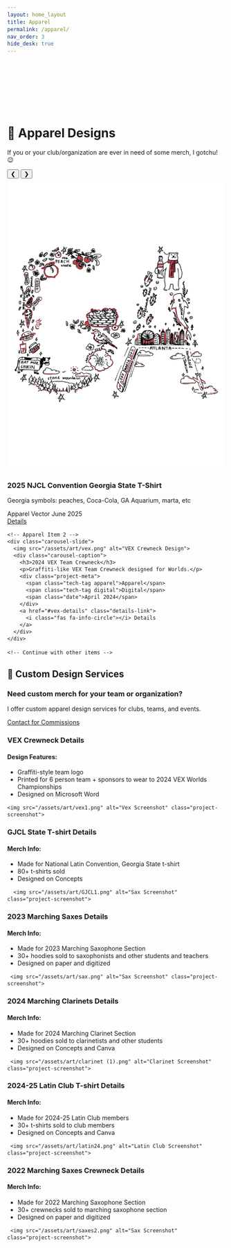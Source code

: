 ```yaml
---
layout: home_layout
title: Apparel
permalink: /apparel/
nav_order: 3 
hide_desk: true
---
```

<div class="back-home">
  <a href="/" class="artsy-button">
    <i class="fas fa-arrow-left"></i> Back to Home
  </a>
</div>

<style>
.artsy-button {
  display: inline-block;
  padding: 10px 20px;
  background: var(--fun-pink);
  color: white;
  border-radius: 30px;
  font-family: 'Dancing Script', cursive;
  font-size: 1.5rem;
  margin: 2rem auto;
  text-align: center;
  transition: all 0.3s ease;
}

.artsy-button:hover {
  transform: translateY(-3px);
  box-shadow: 0 5px 15px rgba(255,107,158,0.4);
}
</style>

<h1 class="apparel-title">👕 Apparel Designs</h1>
<p class="apparel-subtitle">If you or your club/organization are ever in need of some merch, I gotchu! 😉</p>

<div class="carousel-container">
  <div class="carousel-nav">
    <button onclick="moveCarousel(-1)">❮</button>
    <button onclick="moveCarousel(1)">❯</button>
  </div>
  <div class="carousel-track">
    <!-- Apparel Item 1 -->
    <div class="carousel-slide">
      <img src="/assets/art/GJCL.png" alt="NJCL Convention 2025">
      <div class="carousel-caption">
        <h3>2025 NJCL Convention Georgia State T-Shirt</h3>
        <p>Georgia symbols: peaches, Coca-Cola, GA Aquarium, marta, etc</p>
        <div class="project-meta">
          <span class="tech-tag apparel">Apparel</span>
          <span class="tech-tag vector">Vector</span>
          <span class="date">June 2025</span>
        </div>
        <a href="#GJCL-details" class="details-link">
          <i class="fas fa-info-circle"></i> Details
        </a>
      </div>
    </div>
    
    <!-- Apparel Item 2 -->
    <div class="carousel-slide">
      <img src="/assets/art/vex.png" alt="VEX Crewneck Design">
      <div class="carousel-caption">
        <h3>2024 VEX Team Crewneck</h3>
        <p>Graffiti-like VEX Team Crewneck designed for Worlds.</p>
        <div class="project-meta">
          <span class="tech-tag apparel">Apparel</span>
          <span class="tech-tag digital">Digital</span>
          <span class="date">April 2024</span>
        </div>
        <a href="#vex-details" class="details-link">
          <i class="fas fa-info-circle"></i> Details
        </a>
      </div>
    </div>
    
    <!-- Continue with other items -->
  </div>
</div>


## 🎨 Custom Design Services

<div class="store-cta">
  <h3>Need custom merch for your team or organization?</h3>
  <p>I offer custom apparel design services for clubs, teams, and events.</p>
  <a href="mailto:rileys435123@gmail.com" class="store-button">
    <i class="fas fa-envelope"></i> Contact for Commissions
  </a>
</div>



<!-- Details Sections -->
<div id="vex-details" class="project-details">
  <h3>VEX Crewneck Details</h3>
  <div class="details-content">
    <h4>Design Features:</h4>
    <ul>
      <li>Graffiti-style team logo</li>
      <li>Printed for 6 person team + sponsors to wear to 2024 VEX Worlds Championships</li>
      <li>Designed on Microsoft Word</li>
    </ul>
    
    
    <img src="/assets/art/vex1.png" alt="Vex Screenshot" class="project-screenshot">

    
  </div>
</div>

<div id="GJCL-details" class="project-details">
  <h3>GJCL State T-shirt Details</h3>
  <div class="details-content">
    <h4>Merch Info:</h4>
    <ul>
      <li>Made for National Latin Convention, Georgia State t-shirt</li>
      <li>80+ t-shirts sold</li>
      <li>Designed on Concepts</li>
    </ul>
    
    
      <img src="/assets/art/GJCL1.png" alt="Sax Screenshot" class="project-screenshot">
    
  </div>
</div>


<div id="sax-details" class="project-details">
  <h3>2023 Marching Saxes Details</h3>
  <div class="details-content">
    <h4>Merch Info:</h4>
    <ul>
      <li>Made for 2023 Marching Saxophone Section</li>
      <li>30+ hoodies sold to saxophonists and other students and teachers</li>
      <li>Designed on paper and digitized</li>
    </ul>
    
     <img src="/assets/art/sax.png" alt="Sax Screenshot" class="project-screenshot">

  </div>
</div>

<div id="clarinet-details" class="project-details">
  <h3>2024 Marching Clarinets Details</h3>
  <div class="details-content">
    <h4>Merch Info:</h4>
    <ul>
      <li>Made for 2024 Marching Clarinet Section</li>
      <li>30+ hoodies sold to clarinetists and other students</li>
      <li>Designed on Concepts and Canva</li>
    </ul>
    
     <img src="/assets/art/clarinet (1).png" alt="Clarinet Screenshot" class="project-screenshot">

  </div>
</div>

<div id="latin-details" class="project-details">
  <h3>2024-25 Latin Club T-shirt Details</h3>
  <div class="details-content">
    <h4>Merch Info:</h4>
    <ul>
      <li>Made for 2024-25 Latin Club members</li>
      <li>30+ t-shirts sold to club members</li>
      <li>Designed on Concepts and Canva</li>
    </ul>
    
     <img src="/assets/art/latin24.png" alt="Latin Club Screenshot" class="project-screenshot">

  </div>
</div>


<div id="sax2-details" class="project-details">
  <h3>2022 Marching Saxes Crewneck Details</h3>
  <div class="details-content">
    <h4>Merch Info:</h4>
    <ul>
      <li>Made for 2022 Marching Saxophone Section</li>
      <li>30+ crewnecks sold to marching saxophone section</li>
      <li>Designed on paper and digitized</li>
    </ul>
    
     <img src="/assets/art/saxes2.png" alt="Sax Screenshot" class="project-screenshot">

  </div>
</div>
